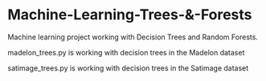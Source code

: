 # Machine-Learning-Trees-&-Forests
Machine learning project working with Decision Trees and Random Forests.


madelon_trees.py is working with decision trees in the Madelon dataset

satimage_trees.py is working with decision trees in the Satimage dataset
